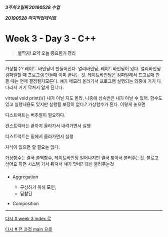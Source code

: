 ***3주차 2일짜 20190528 수업***

***20190528 마지막업데이트***

# Week 3 - Day 3 - C++

>**별딱지! 요약 오늘 중요한거 정리**
>>

---


가상함수? 레이트 바인딩이 만들어진다. 얼리바인딩, 레이트바인딩이 있다. 얼리바인딩 컴파일할 때 프로그램 만들때 이미 끝나는 것. 레이트바인딩은 컴파일해서 프고르매 만들 때는 언제 결정될지모른다. 얘가 메모리 올라가서 프로그램 실행되는 와중에 거기 다다라서 거기 닥쳐서 알게 된니다.

virtual void print(){} 내가 아닐 지도 몰라, 나중에 상속받은 내가 아닐 수 있어. 함수도 있고 실행내용도 있지만 실행될 보장이 없다.? 가상함수가 된다. 이렇게 놓으면 


디스트럭트는 버추얼이 필요하다.

컨스트럭터는 끝까지 올라가서 내려가면서 실행

디스트럭트는 밑에서 올라가면서 실행

자식이 없으면 할 필요는 없다.


가상함수는 결국 콜백함수, 레이트바인딩 일어나지만 결국 찾아서 불러주는것. 불르고 싶어요 하면 시스템 가서 뒤져서 얘가 맞네? 대신 불러주는것



###

* Aggregation
  * 구성하기 위해 모인, 
  * 딥합된 

* Composition




---
[다시 # week 3 index 로](../w03.md)

[다시 # 전 과정 main 으로](../../README.md)
